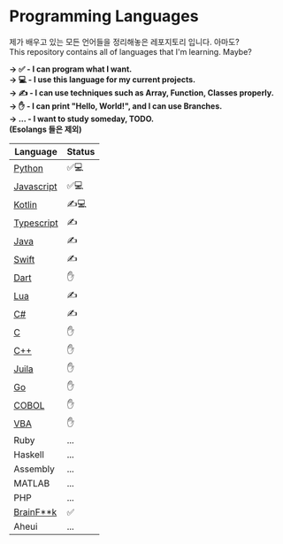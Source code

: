 # Programming Languages
제가 배우고 있는 모든 언어들을 정리해놓은 레포지토리 입니다. 아마도?<br>
This repository contains all of languages that I'm learning. Maybe?

**→ ✅ - I can program what I want. <br>
→ 💻 - I use this language for my current projects. <br>
→ ✍️ - I can use techniques such as Array, Function, Classes properly. <br>
→ ✋ - I can print "Hello, World!", and I can use Branches. <br>
→ ... - I want to study someday, TODO. <br>
(Esolangs 들은 제외)**

|Language|Status|
|------|---|
|[Python](/Python)|✅💻|
|[Javascript](/Javascript)|✅💻|
|[Kotlin](/Kotlin)|✍️💻|
|[Typescript](/Typescript)|✍️|
|[Java](/Java)|✍️|
|[Swift](/Swift)|✍️|
|[Dart](/Dart)|✋|
|[Lua](/Lua)|✍️|
|[C#](/C#)|✍️|
|[C](/C)|✋|
|[C++](/C++)|✋|
|[Juila](/Juila)|✋|
|[Go](/Go)|✋|
|[COBOL](/COBOL)|✋|
|[VBA](https://github.com/pl-Steve28-lq/VBA-PPT)|✋|
|Ruby|...|
|Haskell|...|
|Assembly|...|
|MATLAB|...|
|PHP|...|
|[BrainF\*\*k](/BrainFuck)|✅|
|Aheui|...|
